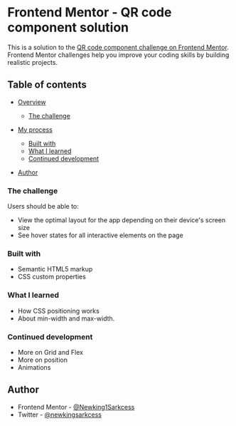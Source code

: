 # Frontend Mentor - QR code component solution

This is a solution to the [QR code component challenge on Frontend Mentor](https://www.frontendmentor.io/challenges/qr-code-component-iux_sIO_H). Frontend Mentor challenges help you improve your coding skills by building realistic projects. 

## Table of contents

- [Overview](#overview)
  - [The challenge](#the-challenge)
 
- [My process](#my-process)
  - [Built with](#built-with)
  - [What I learned](#what-i-learned)
  - [Continued development](#continued-development)
  
- [Author](#author)



### The challenge

Users should be able to:

- View the optimal layout for the app depending on their device's screen size
- See hover states for all interactive elements on the page


### Built with

- Semantic HTML5 markup
- CSS custom properties


### What I learned

- How CSS positioning works
- About min-width and max-width.


### Continued development
- More on Grid and Flex
- More on position
- Animations


## Author

- Frontend Mentor - [@Newking1Sarkcess](https://www.frontendmentor.io/profile/Newking1Sarkcess)
- Twitter - [@newkingsarkcess](https://www.twitter.com/newkingsarkcess)

